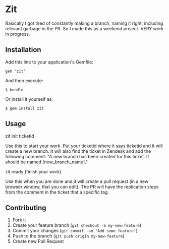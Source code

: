 # Zit

Basically I got tired of constantly making a branch, naming it right, including relevant garbage in the PR. So I made this as a weekend project. VERY work in progress.

## Installation

Add this line to your application's Gemfile:

    gem 'zit'

And then execute:

    $ bundle

Or install it yourself as:

    $ gem install zit

## Usage

zit init ticketid

Use this to start your work. Put your ticketid where it says ticketid and it will create a new branch. It will also find the ticket in Zendesk and add the following comment: "A new branch has been created for this ticket. It should be named [new\_branch\_name]."

zit ready (finish your work)

Use this when you are done and it will create a pull request (in a new browser window, that you can edit). The PR will have the replication steps from the comment in the ticket that a specific tag.


## Contributing

1. Fork it
2. Create your feature branch (`git checkout -b my-new-feature`)
3. Commit your changes (`git commit -am 'Add some feature'`)
4. Push to the branch (`git push origin my-new-feature`)
5. Create new Pull Request
